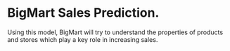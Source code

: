 # BigMart Sales Prediction.
Using this model, BigMart will try to understand the properties of products and stores which play a key role in increasing sales.
